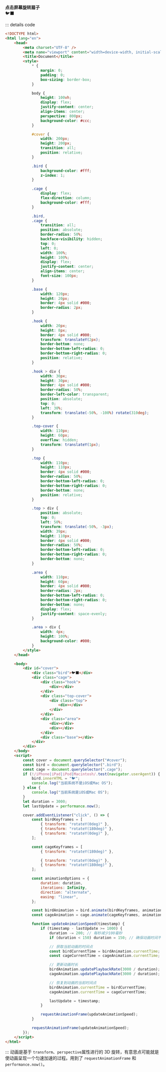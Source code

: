 <script setup>
    import { ref, onMounted } from 'vue';
	const birdRef= ref(null)
	const cageRef= ref(null)
	if (!/iPhone|iPad|iPod|Macintosh/.test(navigator.userAgent)) {
        bird.innerHTML = '🐦‍'
        console.log("当前系统不是iOS或Mac OS");
    } else {
        console.log("当前系统是iOS或Mac OS");
    }
	let duration = 3000;
    let lastUpdate = performance.now();
	 const birdKeyframes = [
            { transform: 'rotateY(0deg)' },
            { transform: 'rotateY(180deg)' },
            { transform: 'rotateY(0deg)' }
        ];

        const cageKeyframes = [
            { transform: 'rotateY(180deg)' },
            { transform: 'rotateY(0deg)' },
            { transform: 'rotateY(180deg)' }
        ];

        const animationOptions = {
            duration: duration,
            iterations: Infinity,
            direction: 'alternate',
            easing: 'linear'
        };
	const handle =()=>{
		const bird = birdRef.value;
		const cage = cageRef.value;
 		const birdAnimation = bird.animate(birdKeyframes, animationOptions);
        const cageAnimation = cage.animate(cageKeyframes, animationOptions);

        function updateAnimationSpeed(timestamp) {
            if (timestamp - lastUpdate >= 1000) {
                duration -= 200; // 每秒减少100毫秒
                if (duration < 150) duration = 150; // 确保动画时间不会小于100毫秒

                // 获取当前动画的时间点
                const birdCurrentTime = birdAnimation.currentTime;
                const cageCurrentTime = cageAnimation.currentTime;

                // 更新动画时长
                birdAnimation.updatePlaybackRate(3000 / duration);
                cageAnimation.updatePlaybackRate(3000 / duration);

                // 恢复到动画的当前时间点
                birdAnimation.currentTime = birdCurrentTime;
                cageAnimation.currentTime = cageCurrentTime;

                lastUpdate = timestamp;
            }

            requestAnimationFrame(updateAnimationSpeed);
        }

        requestAnimationFrame(updateAnimationSpeed);
	}
    
</script>
<div class="tip custom-block" style="padding-top: 8px"><b>点击屏幕旋转扇子</b></div>

<div :class="$style.root" @click="handle">
    <div :id="$style.cover" >
        <div :class="$style.bird" ref='birdRef'>🐦‍⬛</div>
        <div :class="$style.cage" ref='cageRef'>
            <div :class="$style.hook">
                <div></div>
            </div>
            <div :class="$style.topCover">
                <div :class="$style.top">
                    <div></div>
                </div>
            </div>
            <div :class="$style.area">
                <div></div>
                <div></div>
            </div>
            <div :class="$style.base"></div>
        </div>
    </div>
</div>

::: details code

```html
<!DOCTYPE html>
<html lang="en">
	<head>
		<meta charset="UTF-8" />
		<meta name="viewport" content="width=device-width, initial-scale=1.0" />
		<title>Document</title>
		<style>
			* {
				margin: 0;
				padding: 0;
				box-sizing: border-box;
			}

			body {
				height: 100vh;
				display: flex;
				justify-content: center;
				align-items: center;
				perspective: 800px;
				background-color: #ccc;
			}

			#cover {
				width: 200px;
				height: 200px;
				transition: all;
				position: relative;
			}

			.bird {
				background-color: #fff;
				z-index: 1;
			}

			.cage {
				display: flex;
				flex-direction: column;
				background-color: #fff;
			}

			.bird,
			.cage {
				transition: all;
				position: absolute;
				border-radius: 50%;
				backface-visibility: hidden;
				top: 0;
				left: 0;
				width: 100%;
				height: 100%;
				display: flex;
				justify-content: center;
				align-items: center;
				font-size: 100px;
			}

			.base {
				width: 120px;
				height: 20px;
				border: 4px solid #000;
				border-radius: 2px;
			}

			.hook {
				width: 20px;
				height: 8px;
				border: 4px solid #000;
				transform: translateY(2px);
				border-bottom: none;
				border-bottom-left-radius: 0;
				border-bottom-right-radius: 0;
				position: relative;
			}

			.hook > div {
				width: 30px;
				height: 30px;
				border: 4px solid #000;
				border-radius: 50%;
				border-left-color: transparent;
				position: absolute;
				top: 0;
				left: 30%;
				transform: translate(-50%, -100%) rotate(310deg);
			}

			.top-cover {
				width: 110px;
				height: 60px;
				overflow: hidden;
				transform: translateY(1px);
			}

			.top {
				width: 110px;
				height: 110px;
				border: 4px solid #000;
				border-radius: 50%;
				border-bottom-left-radius: 0;
				border-bottom-right-radius: 0;
				border-bottom: none;
				position: relative;
			}

			.top > div {
				position: absolute;
				top: 0;
				left: 50%;
				transform: translate(-50%, -3px);
				width: 39px;
				height: 110px;
				border: 4px solid #000;
				border-radius: 50%;
				border-bottom-left-radius: 0;
				border-bottom-right-radius: 0;
				border-bottom: none;
			}

			.area {
				width: 110px;
				height: 60px;
				border: 4px solid #000;
				border-radius: 2px;
				border-bottom-left-radius: 0;
				border-bottom-right-radius: 0;
				border-bottom: none;
				display: flex;
				justify-content: space-evenly;
			}

			.area > div {
				width: 4px;
				height: 100%;
				background-color: #000;
			}
		</style>
	</head>

	<body>
		<div id="cover">
			<div class="bird">🐦‍⬛</div>
			<div class="cage">
				<div class="hook">
					<div></div>
				</div>
				<div class="top-cover">
					<div class="top">
						<div></div>
					</div>
				</div>
				<div class="area">
					<div></div>
					<div></div>
				</div>
				<div class="base"></div>
			</div>
		</div>
	</body>
	<script>
		const cover = document.querySelector("#cover");
		const bird = document.querySelector(".bird");
		const cage = document.querySelector(".cage");
		if (!/iPhone|iPad|iPod|Macintosh/.test(navigator.userAgent)) {
			bird.innerHTML = "🐦‍";
			console.log("当前系统不是iOS或Mac OS");
		} else {
			console.log("当前系统是iOS或Mac OS");
		}
		let duration = 3000;
		let lastUpdate = performance.now();

		cover.addEventListener("click", () => {
			const birdKeyframes = [
				{ transform: "rotateY(0deg)" },
				{ transform: "rotateY(180deg)" },
				{ transform: "rotateY(0deg)" },
			];

			const cageKeyframes = [
				{ transform: "rotateY(180deg)" },

				{ transform: "rotateY(0deg)" },
				{ transform: "rotateY(180deg)" },
			];

			const animationOptions = {
				duration: duration,
				iterations: Infinity,
				direction: "alternate",
				easing: "linear",
			};

			const birdAnimation = bird.animate(birdKeyframes, animationOptions);
			const cageAnimation = cage.animate(cageKeyframes, animationOptions);

			function updateAnimationSpeed(timestamp) {
				if (timestamp - lastUpdate >= 1000) {
					duration -= 200; // 每秒减少100毫秒
					if (duration < 150) duration = 150; // 确保动画时间不会小于100毫秒

					// 获取当前动画的时间点
					const birdCurrentTime = birdAnimation.currentTime;
					const cageCurrentTime = cageAnimation.currentTime;

					// 更新动画时长
					birdAnimation.updatePlaybackRate(3000 / duration);
					cageAnimation.updatePlaybackRate(3000 / duration);

					// 恢复到动画的当前时间点
					birdAnimation.currentTime = birdCurrentTime;
					cageAnimation.currentTime = cageCurrentTime;

					lastUpdate = timestamp;
				}

				requestAnimationFrame(updateAnimationSpeed);
			}

			requestAnimationFrame(updateAnimationSpeed);
		});
	</script>
</html>
```

:::
动画是基于 `transform`、`perspective`属性进行的 3D 旋转，有意思点可能就是使动画呈现一个匀速加速的过程。用到了 `requestAnimationFrame` 和 `performance.now()`。

<style module>
 .root{
		width: 100%;
		height: 50vh;
		background-color: #ccc;
        display: flex;
        justify-content: center;
        align-items: center;
	}
    #cover {
				width: 200px;
				height: 200px;
				transition: all;
				position: relative;
                perspective: 800px;
			}

			.bird {
				z-index: 1;
			}

			.cage {
				display: flex;
				flex-direction: column;
			}

			.bird,
			.cage {
				transition: all;
				position: absolute;
				border-radius: 50%;
				backface-visibility: hidden;
				background-color: #fff;
				top: 0;
				left: 0;
				width: 100%;
				height: 100%;
				display: flex;
				justify-content: center;
				align-items: center;
				font-size: 100px;
			}

			.base {
				width: 120px;
				height: 20px;
				border: 4px solid #000;
				border-radius: 2px;
			}

			.hook {
				width: 20px;
				height: 8px;
				border: 4px solid #000;
				transform: translateY(2px);
				border-bottom: none;
				border-bottom-left-radius: 0;
				border-bottom-right-radius: 0;
				position: relative;
			}

			.hook > div {
				width: 30px;
				height: 30px;
				border: 4px solid #000;
				border-radius: 50%;
				border-left-color: transparent;
				position: absolute;
				top: 0;
				left: 30%;
				transform: translate(-50%, -100%) rotate(310deg);
			}

			.topCover {
				width: 110px;
				height: 60px;
				overflow: hidden;
				transform: translateY(1px);
			}

			.top {
				width: 110px;
				height: 110px;
				border: 4px solid #000;
				border-radius: 50%;
				border-bottom-left-radius: 0;
				border-bottom-right-radius: 0;
				border-bottom: none;
				position: relative;
			}

			.top > div {
				position: absolute;
				top: 0;
				left: 50%;
				transform: translate(-50%, -3px);
				width: 39px;
				height: 110px;
				border: 4px solid #000;
				border-radius: 50%;
				border-bottom-left-radius: 0;
				border-bottom-right-radius: 0;
				border-bottom: none;
			}

			.area {
				width: 110px;
				height: 60px;
				border: 4px solid #000;
				border-radius: 2px;
				border-bottom-left-radius: 0;
				border-bottom-right-radius: 0;
				border-bottom: none;
				display: flex;
				justify-content: space-evenly;
			}

			.area > div {
				width: 4px;
				height: 100%;
				background-color: #000;
			}
</style>
